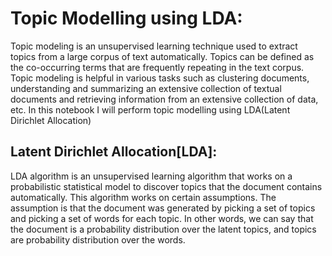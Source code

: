 # Topic Modelling using LDA:
Topic modeling is an unsupervised learning technique used to extract topics from a large corpus of text automatically. Topics can be defined as the co-occurring terms that are frequently repeating in the text corpus. Topic modeling is helpful in various tasks such as clustering documents, understanding and summarizing an extensive collection of textual documents and retrieving information from an extensive collection of data, etc. In this notebook I will perform topic modelling using LDA(Latent Dirichlet Allocation)

## Latent Dirichlet Allocation[LDA]:
LDA algorithm is an unsupervised learning algorithm that works on a probabilistic statistical model to discover topics that the document contains automatically.
This algorithm works on certain assumptions. The assumption is that the document was generated by picking a set of topics and picking a set of words for each topic. In other words, we can say that the document is a probability distribution over the latent topics, and topics are probability distribution over the words.
